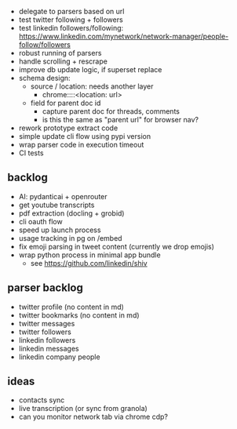 - delegate to parsers based on url
- test twitter following + followers
- test linkedin followers/following: https://www.linkedin.com/mynetwork/network-manager/people-follow/followers
- robust running of parsers
- handle scrolling + rescrape
- improve db update logic, if superset replace
- schema design:
  - source / location: needs another layer
    - chrome::<location name: twitter>::<location: url>
  - field for parent doc id
    - capture parent doc for threads, comments
    - is this the same as "parent url" for browser nav?
- rework prototype extract code
- simple update cli flow using pypi version
- wrap parser code in execution timeout
- CI tests

## backlog

- AI: pydanticai + openrouter
- get youtube transcripts
- pdf extraction (docling + grobid)
- cli oauth flow
- speed up launch process
- usage tracking in pg on /embed
- fix emoji parsing in tweet content (currently we drop emojis)
- wrap python process in minimal app bundle
  - see https://github.com/linkedin/shiv

## parser backlog

- twitter profile (no content in md)
- twitter bookmarks (no content in md)
- twitter messages
- twitter followers
- linkedin followers
- linkedin messages
- linkedin company people

## ideas

- contacts sync
- live transcription (or sync from granola)
- can you monitor network tab via chrome cdp?
